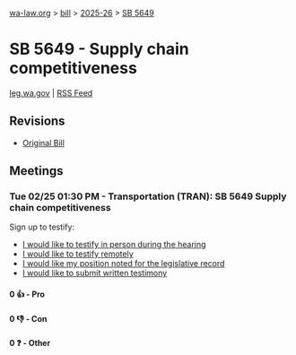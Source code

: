 [wa-law.org](/) > [bill](/bill/) > [2025-26](/bill/2025-26/) > [SB 5649](/bill/2025-26/sb/5649/)

# SB 5649 - Supply chain competitiveness
[leg.wa.gov](https://app.leg.wa.gov/billsummary?BillNumber=5649&Year=2025&Initiative=false) | [RSS Feed](./rss.xml)

## Revisions
* [Original Bill](1/)

## Meetings
### Tue 02/25 01:30 PM - Transportation (TRAN): SB 5649 Supply chain competitiveness
Sign up to testify:
* [I would like to testify in person during the hearing](https://app.leg.wa.gov/csi/Testifier/Add?chamber=House&mId=32897&aId=164801&caId=26057&tId=1)
* [I would like to testify remotely](https://app.leg.wa.gov/csi/Testifier/Add?chamber=House&mId=32897&aId=164801&caId=26057&tId=2)
* [I would like my position noted for the legislative record](https://app.leg.wa.gov/csi/Testifier/Add?chamber=House&mId=32897&aId=164801&caId=26057&tId=3)
* [I would like to submit written testimony](https://app.leg.wa.gov/csi/Testifier/Add?chamber=House&mId=32897&aId=164801&caId=26057&tId=4)

#### 0 👍 - Pro

#### 0 👎 - Con

#### 0 ❓ - Other
